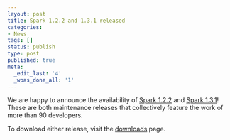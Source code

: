 ```yaml
---
layout: post
title: Spark 1.2.2 and 1.3.1 released
categories:
- News
tags: []
status: publish
type: post
published: true
meta:
  _edit_last: '4'
  _wpas_done_all: '1'
---
```

We are happy to announce the availability of <a href="{{site.url}}releases/spark-release-1-2-2.html" title="Spark Release 1.2.2">Spark 1.2.2</a> and <a href="{{site.url}}releases/spark-release-1-3-1.html" title="Spark Release 1.3.1">Spark 1.3.1</a>! These are both maintenance releases that collectively feature the work of more than 90 developers. 

To download either release, visit the <a href="{{site.url}}downloads.html">downloads</a> page.
